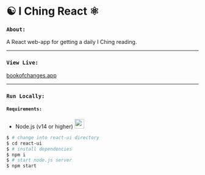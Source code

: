 # ☯️ I Ching React  ⚛️

### `About:`
A React web-app for getting a daily I Ching reading.

---
### `View Live:`
[bookofchanges.app](https://bookofchanges.app)

---
### `Run Locally:`

#### `Requirements:`

* Node.js (v14 or higher)  <img src="https://cdn.worldvectorlogo.com/logos/nodejs-icon.svg" width="25" height="25"/>

```bash
$ # change into react-ui directory
$ cd react-ui
$ # install dependencies
$ npm i
$ # start node.js server
$ npm start
```